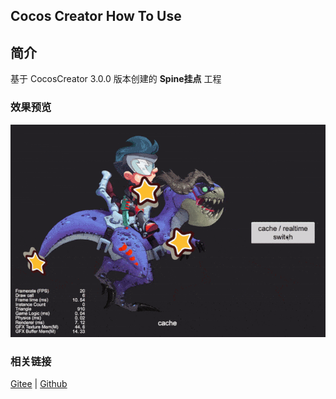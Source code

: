 ## Cocos Creator How To Use

## 简介

基于 CocosCreator 3.0.0 版本创建的 **Spine挂点** 工程

### 效果预览
![image](../../gif/202203/2022030222.gif)

### 相关链接
[Gitee](https://gitee.com/mirrors_cocos-creator/test-cases-3d/tree/v3.0/assets/cases/spine) | [Github](https://github.com/cocos-creator/test-cases-3d/tree/v3.0/assets/cases/spine)